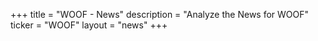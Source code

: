 +++
title = "WOOF - News"
description = "Analyze the News for WOOF"
ticker = "WOOF"
layout = "news"
+++

